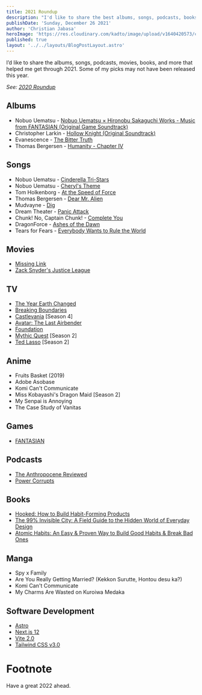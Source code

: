 ```yaml
---
title: 2021 Roundup
description: "I'd like to share the best albums, songs, podcasts, books, TV shows, and movies that helped me get through 2021."
publishDate: 'Sunday, December 26 2021'
author: 'Christian Jabasa'
heroImage: 'https://res.cloudinary.com/kadto/image/upload/v1640420573/cljabasa/blog/20211226-2021-roundup/ibrahim-boran-EP5m7d5neWA-unsplash_optimized.jpg'
published: true
layout: '../../layouts/BlogPostLayout.astro'
---
```


I’d like to share the albums, songs, podcasts, movies, books, and more that helped me get through 2021. Some of my picks may not have been released this year.

_See: [2020 Roundup](/blog/2020-roundup)_

## Albums
* Nobuo Uematsu - [Nobuo Uematsu × Hironobu Sakaguchi Works - Music from FANTASIAN (Original Game Soundtrack)](https://music.apple.com/ph/album/%E6%A4%8D%E6%9D%BE%E4%BC%B8%E5%A4%AB-%E5%9D%82%E5%8F%A3%E5%8D%9A%E4%BF%A1-%E4%BD%9C%E5%93%81%E9%9B%86-music-from-fantasian-%E3%82%AA%E3%83%AA%E3%82%B8%E3%83%8A%E3%83%AB-%E3%82%B2%E3%83%BC%E3%83%A0-%E3%82%B5%E3%82%A6%E3%83%B3%E3%83%89%E3%83%88%E3%83%A9%E3%83%83%E3%82%AF/1576490134)
* Christopher Larkin - [Hollow Knight (Original Soundtrack)](https://music.apple.com/ph/album/everybody-wants-to-rule-the-world/1440813508?i=1440813515)
* Evanescence - [The Bitter Truth](https://music.apple.com/ph/album/the-bitter-truth/1541326602)
* Thomas Bergersen - [Humanity - Chapter IV](https://music.apple.com/ph/album/humanity-chapter-iv/1582544647)

## Songs
* Nobuo Uematsu - [Cinderella Tri-Stars](https://music.apple.com/ph/album/cinderella-tri-stars/1576490134?i=1576490509)
* Nobuo Uematsu - [Cheryl's Theme](https://music.apple.com/ph/album/cheryls-theme/1576490134?i=1576490859)
* Tom Holkenborg - [At the Speed of Force](https://music.apple.com/ph/album/at-the-speed-of-force/1557748015?i=1557751242)
* Thomas Bergersen - [Dear Mr. Alien](https://music.apple.com/ph/album/dear-mr-alien/1582544647?i=1582544670)
* Mudvayne - [Dig](https://music.apple.com/ph/album/dig/253980317?i=253980326)
* Dream Theater - [Panic Attack](https://music.apple.com/ph/album/panic-attack/65615441?i=65615242)
* Chunk! No, Captain Chunk! - [Complete You](https://music.apple.com/ph/album/complete-you/1565067447?i=1565067702)
* DragonForce - [Ashes of the Dawn](https://music.apple.com/ph/album/ashes-of-the-dawn/1236033251?i=1236033258)
* Tears for Fears - [Everybody Wants to Rule the World](https://music.apple.com/ph/album/everybody-wants-to-rule-the-world/1440813508?i=1440813515)

## Movies
* [Missing Link](https://tv.apple.com/ph/movie/missing-link/umc.cmc.6xh3w8jhl3tep95qgvxeg1r0a)
* [Zack Snyder's Justice League](https://tv.apple.com/ph/movie/zack-snyders-justice-league/umc.cmc.6opq6ln7in5cgavxwswp2yzrj)

## TV
* [The Year Earth Changed](https://tv.apple.com/ph/movie/the-year-earth-changed/umc.cmc.3fob3t7nfhehpb3ilgynzxmnu)
* [Breaking Boundaries](https://www.netflix.com/title/81336476)
* [Castlevania](https://www.netflix.com/title/80095241) [Season 4]
* [Avatar: The Last Airbender](https://www.netflix.com/title/70142405)
* [Foundation](https://tv.apple.com/us/show/foundation/umc.cmc.5983fipzqbicvrve6jdfep4x3)
* [Mythic Quest](https://tv.apple.com/us/show/mythic-quest/umc.cmc.1nfdfd5zlk05fo1bwwetzldy3) [Season 2]
* [Ted Lasso](https://tv.apple.com/us/show/ted-lasso/umc.cmc.vtoh0mn0xn7t3c643xqonfzy) [Season 2]

## Anime
* Fruits Basket (2019)
* Adobe Asobase
* Komi Can't Communicate
* Miss Kobayashi's Dragon Maid [Season 2]
* My Senpai is Annoying
* The Case Study of Vanitas

## Games
* [FANTASIAN](https://apps.apple.com/us/app/fantasian/id1517339045)

## Podcasts
* [The Anthropocene Reviewed](https://podcasts.apple.com/ph/podcast/the-anthropocene-reviewed/id1342003491)
* [Power Corrupts](https://podcasts.apple.com/ph/podcast/power-corrupts/id1458750622)

## Books
* [Hooked: How to Build Habit-Forming Products](https://www.fullybookedonline.com/book-business-hooked-how-to-build-habit-forming-products-hardcover-by-nir-eyal.html)
* [The 99% Invisible City: A Field Guide to the Hidden World of Everyday Design](https://www.fullybookedonline.com/book-the-99-invisible-city-hardcover-by-roman-mars.html)
* [Atomic Habits: An Easy & Proven Way to Build Good Habits & Break Bad Ones](https://www.fullybookedonline.com/book-professional-psychology-atomic-habits-by-james-clear.html)

## Manga
* Spy x Family
* Are You Really Getting Married? (Kekkon Surutte, Hontou desu ka?)
* Komi Can't Communicate
* My Charms Are Wasted on Kuroiwa Medaka

## Software Development
* [Astro](https://astro.build)
* [Next.js 12](https://nextjs.org/blog/next-12)
* [Vite 2.0](https://vitejs.dev/blog/announcing-vite2.html)
* [Tailwind CSS v3.0](https://tailwindcss.com/blog/tailwindcss-v3)

# Footnote

Have a great 2022 ahead.
